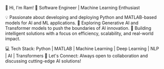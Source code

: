 👋 Hi, I'm Ram!
🚀 Software Engineer | Machine Learning Enthusiast

💡 Passionate about developing and deploying Python and MATLAB-based models for AI and ML applications.
🤖 Exploring Generative AI and Transformer models to push the boundaries of AI innovation.
🔬 Building intelligent solutions with a focus on efficiency, scalability, and real-world impact.

💻 Tech Stack: Python | MATLAB | Machine Learning | Deep Learning | NLP | AI | Transformers
📌 Let's Connect: Always open to collaboration and discussing cutting-edge AI solutions!
<!---
raizal18/raizal18 is a ✨ special ✨ repository because its `README.md` (this file) appears on your GitHub profile.
You can click the Preview link to take a look at your changes.
--->
